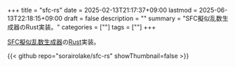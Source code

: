 +++
title = "sfc-rs"
date = 2025-02-13T21:17:37+09:00
lastmod = 2025-06-13T22:18:15+09:00
draft = false
description = ""
summary = "SFC擬似乱数生成器のRust実装。"
categories = [""]
tags = [""]
+++

[SFC擬似乱数生成器](https://pracrand.sourceforge.net/RNG_engines.txt)の[Rust](https://www.rust-lang.org/)実装。

{{< github repo="sorairolake/sfc-rs" showThumbnail=false >}}

